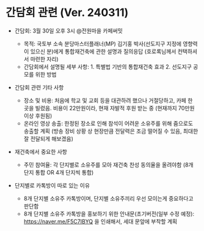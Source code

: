 # 간담회 관련 (Ver. 240311)

 * 간담회: 3월 30일 오후 3시 @전원마을 카페써밋
   - 목적: 국토부 소속 분당마스터플래너(MP) 김기홍 박사(선도지구 지정에 영향력이 있으신 분)에게 통합재건축에 관한 설명과 질의응답 (호로록님께서 컨택하셔서 마련한 자리)
   - 간담회에서 설명될 세부 사항: 1. 특별법 기반의 통합재건축 효과 2. 선도지구 공모를 위한 방법

 * 간담회 관련 기타 사항
   - 장소 및 비용: 처음에 학교 및 교회 등을 대관하려 했으나 거절당하고, 카페 한 곳을 빌렸음. 비용이 22만원이라, 현재 자발적 후원 받는 중 (현재까지 70만원 이상 후원됨)
   - 온라인 영상 송출: 한정된 장소로 인해 참석이 어려운 소유주를 위해 줌으로도 송출할 계획 (방송 장비 상황 상 현장만큼 전달력은 조금 떨어질 수 있음, 최대한 잘 전달되게 해보겠음)

 * 재건축에서 중요한 사항
   - 주민 참여율: 각 단지별로 소유주를 모아 재건축 찬성 동의율을 올려야함 (8개 단지 통합 OR 4개 단지씩 통합)

 * 단지별로 카톡방이 따로 있는 이유
   - 8개 단지별 소유주 카톡방이며, 단지별 소유주끼리 우선 모이는게 중요하다고 판단함
   - 8개 단지별 소유주 카톡방을 홍보하기 위한 안내문(초기버전(일부 수정 예정): https://naver.me/F5C7IBYQ 을 인쇄해서, 세대 문앞에 부착할 계획
